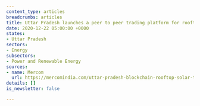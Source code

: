 ```yaml
---
content_type: articles
breadcrumbs: articles
title: Uttar Pradesh launches a peer to peer trading platform for rooftop solar power
date: 2020-12-22 05:00:00 +0000
states:
- Uttar Pradesh
sectors:
- Energy
subsectors:
- Power and Renewable Energy
sources:
- name: Mercom
  url: https://mercomindia.com/uttar-pradesh-blockchain-rooftop-solar-trading/
details: []
is_newsletter: false

---
```

